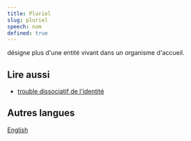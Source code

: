 ```yaml
---
title: Pluriel
slug: pluriel
speech: nom
defined: true
---
```


désigne plus d'une entité vivant dans un organisme d'accueil.

## Lire aussi

- [trouble dissociatif de l'identité](/definitions/fr_FR/trouble-dissociatif-de-l-identite)

## Autres langues

[English](/definitions/plural)
